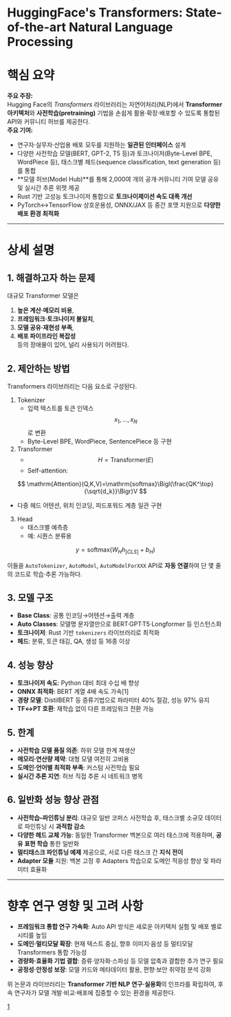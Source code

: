 # HuggingFace's Transformers: State-of-the-art Natural Language Processing

# 핵심 요약  
**주요 주장:**  
Hugging Face의 *Transformers* 라이브러리는 자연어처리(NLP)에서 **Transformer 아키텍처**와 **사전학습(pretraining)** 기법을 손쉽게 활용·확장·배포할 수 있도록 통합된 API와 커뮤니티 허브를 제공한다.  
**주요 기여:**  
- 연구자·실무자·산업용 배포 모두를 지원하는 **일관된 인터페이스** 설계  
- 다양한 사전학습 모델(BERT, GPT-2, T5 등)과 토크나이저(Byte-Level BPE, WordPiece 등), 태스크별 헤드(sequence classification, text generation 등)를 통합  
- **모델 허브(Model Hub)**를 통해 2,000여 개의 공개·커뮤니티 기여 모델 공유 및 실시간 추론 위젯 제공  
- Rust 기반 고성능 토크나이저 통합으로 **토크나이제이션 속도 대폭 개선**  
- PyTorch↔TensorFlow 상호운용성, ONNX/JAX 등 중간 포맷 지원으로 **다양한 배포 환경 최적화**  

***

# 상세 설명  

## 1. 해결하고자 하는 문제  
대규모 Transformer 모델은  
1) **높은 계산·메모리 비용**,  
2) **프레임워크·토크나이저 불일치**,  
3) **모델 공유·재현성 부족**,  
4) **배포 파이프라인 복잡성**  
등의 장애물이 있어, 널리 사용되기 어려웠다.

## 2. 제안하는 방법  
Transformers 라이브러리는 다음 요소로 구성된다.  

1) Tokenizer  
   - 입력 텍스트를 토큰 인덱스 $$x_1, \dots, x_N$$로 변환  
   - Byte-Level BPE, WordPiece, SentencePiece 등 구현  
2) Transformer  
   - $$H = \text{Transformer}(E)$$  
   - Self-attention:  

$$
       \mathrm{Attention}(Q,K,V)=\mathrm{softmax}\Bigl(\frac{QK^\top}{\sqrt{d_k}}\Bigr)V
     $$  
   
   - 다중 헤드 어텐션, 위치 인코딩, 피드포워드 계층 일관 구현  
3) Head  
   - 태스크별 예측층  
   - 예: 시퀀스 분류용  

$$
       y = \mathrm{softmax}\bigl(W_H h_{[CLS]} + b_H\bigr)
     $$  

이들을 `AutoTokenizer`, `AutoModel`, `AutoModelForXXX` API로 **자동 연결**하여 단 몇 줄의 코드로 학습·추론 가능하다.

## 3. 모델 구조  
- **Base Class**: 공통 인코딩→어텐션→출력 계층  
- **Auto Classes**: 모델명 문자열만으로 BERT·GPT·T5·Longformer 등 인스턴스화  
- **토크나이저**: Rust 기반 `tokenizers` 라이브러리로 최적화  
- **헤드**: 분류, 토큰 태깅, QA, 생성 등 16종 이상  

## 4. 성능 향상  
- **토크나이저 속도**: Python 대비 최대 수십 배 향상  
- **ONNX 최적화**: BERT 계열 4배 속도 가속[1]
- **경량 모델**: DistilBERT 등 증류기법으로 파라미터 40% 절감, 성능 97% 유지  
- **TF↔PT 호환**: 재학습 없이 다른 프레임워크 전환 가능  

## 5. 한계  
- **사전학습 모델 품질 의존**: 하위 모델 한계 재생산  
- **메모리·연산량 제약**: 대형 모델 여전히 고비용  
- **도메인·언어별 최적화 부족**: 커스텀 사전학습 필요  
- **실시간 추론 지연**: 허브 직접 추론 시 네트워크 병목  

## 6. 일반화 성능 향상 관점  
- **사전학습–파인튜닝 분리**: 대규모 일반 코퍼스 사전학습 후, 태스크별 소규모 데이터로 파인튜닝 시 **과적합 감소**  
- **다양한 헤드 교체 가능**: 동일한 Transformer 백본으로 여러 태스크에 적용하며, **공유 표현 학습** 통한 일반화  
- **멀티태스크 파인튜닝 예제** 제공으로, 서로 다른 태스크 간 **지식 전이**  
- **Adapter 모듈** 지원: 백본 고정 후 Adapters 학습으로 도메인 적응성 향상 및 파라미터 효율화  

***

# 향후 연구 영향 및 고려 사항  
- **프레임워크 통합 연구 가속화**: Auto API 방식은 새로운 아키텍처 실험 및 배포 벨로시티를 높임  
- **도메인·멀티모달 확장**: 현재 텍스트 중심, 향후 이미지·음성 등 멀티모달 Transformers 통합 가능성  
- **경량화·효율화 기법 결합**: 증류·양자화·스파싱 등 모델 압축과 결합한 추가 연구 필요  
- **공정성·안정성 보장**: 모델 카드와 메타데이터 활용, 편향·보안 취약점 분석 강화  

위 논문과 라이브러리는 **Transformer 기반 NLP 연구·실용화**의 인프라를 확립하여, 후속 연구자가 모델 개발·비교·배포에 집중할 수 있는 환경을 제공한다.

[1](https://ppl-ai-file-upload.s3.amazonaws.com/web/direct-files/attachments/22370781/197d78af-8385-4860-aea0-7d3876180129/1910.03771v5.pdf)
